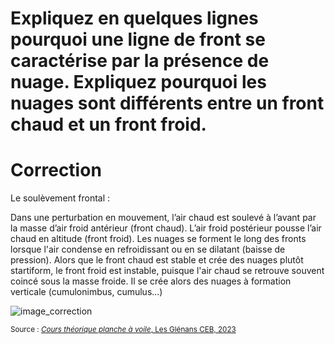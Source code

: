 ﻿# Expliquez en quelques lignes pourquoi une ligne de front se caractérise par la présence de nuage. Expliquez pourquoi les nuages sont différents entre un front chaud et un front froid.

# Correction

Le soulèvement frontal :

Dans une perturbation en mouvement, l’air chaud est soulevé à l’avant par la masse d’air froid antérieur (front chaud). L’air froid postérieur pousse l’air chaud en altitude (front froid). Les nuages se forment le long des fronts lorsque l'air condense en refroidissant ou en se dilatant (baisse de pression). 
Alors que le front chaud est stable et crée des nuages plutôt startiform, le front froid est instable, puisque l'air chaud se retrouve souvent coincé sous la masse froide. Il se crée alors des nuages à formation verticale (cumulonimbus, cumulus...)

![image_correction](images/soulevement_frontal.png)

<small>Source : [*Cours théorique planche à voile*, Les Glénans CEB, 2023](https://encadrementbenevole.glenans.asso.fr/wp-content/uploads/2023/07/Cours-theorique-PAV-Version-1.pdf) </small>
